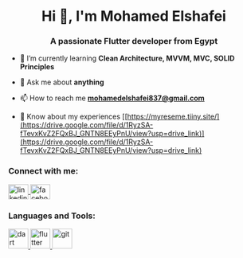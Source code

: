 <h1 align="center">Hi 👋, I'm Mohamed Elshafei</h1>
<h3 align="center">A passionate Flutter developer from Egypt</h3>

- 🌱 I’m currently learning **Clean Architecture, MVVM, MVC, SOLID Principles**

- 💬 Ask me about **anything**

- 📫 How to reach me **mohamedelshafei837@gmail.com**

- 📄 Know about my experiences [[https://myreseme.tiiny.site/](https://drive.google.com/file/d/1RyzSA-fTevxKvZ2FQxBJ_GNTN8EEyPnU/view?usp=drive_link)](https://drive.google.com/file/d/1RyzSA-fTevxKvZ2FQxBJ_GNTN8EEyPnU/view?usp=drive_link)

<h3 align="left">Connect with me:</h3>
<p align="left">
  <a href="https://www.linkedin.com/in/mohamed-elshafei-9743212a4/" target="blank">
    <img align="center" src="https://raw.githubusercontent.com/rahuldkjain/github-profile-readme-generator/master/src/images/icons/Social/linked-in-alt.svg" alt="linkedin" height="30" width="40" />
  </a>
  <a href="https://www.facebook.com/MohamedAyman650/" target="blank">
    <img align="center" src="https://raw.githubusercontent.com/rahuldkjain/github-profile-readme-generator/master/src/images/icons/Social/facebook.svg" alt="facebook" height="30" width="40" />
  </a>
</p>

<h3 align="left">Languages and Tools:</h3>
<p align="left"> 
  <a href="https://dart.dev" target="_blank" rel="noreferrer">
    <img src="https://www.vectorlogo.zone/logos/dartlang/dartlang-icon.svg" alt="dart" width="40" height="40" />
  </a> 
  <a href="https://flutter.dev" target="_blank" rel="noreferrer">
    <img src="https://www.vectorlogo.zone/logos/flutterio/flutterio-icon.svg" alt="flutter" width="40" height="40" />
  </a> 
  <a href="https://git-scm.com/" target="_blank" rel="noreferrer">
    <img src="https://www.vectorlogo.zone/logos/git-scm/git-scm-icon.svg" alt="git" width="40" height="40" />
  </a> 
</p>


